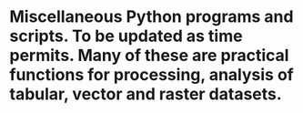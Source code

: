 # Miscellaneous Python programs and scripts. To be updated as time permits. Many of these are practical functions for processing, analysis of tabular, vector and raster datasets. 
